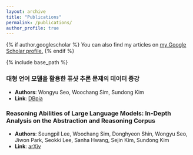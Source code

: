```yaml
---
layout: archive
title: "Publications"
permalink: /publications/
author_profile: true
---
```


{% if author.googlescholar %}
  You can also find my articles on <u><a href="{{author.googlescholar}}">my Google Scholar profile</a>.</u>
{% endif %}

{% include base_path %}

### 대형 언어 모델을 활용한 퓨샷 추론 문제의 데이터 증강
* **Authors**: Wongyu Seo, Woochang Sim, Sundong Kim
* **Link**: [DBpia](https://www.dbpia.co.kr/journal/articleDetail?nodeId=NODE11705093)

### Reasoning Abilities of Large Language Models: In-Depth Analysis on the Abstraction and Reasoning Corpus
* **Authors**: Seungpil Lee, Woochang Sim, Donghyeon Shin, Wongyu Seo, Jiwon Park, Seokki Lee, Sanha Hwang, Sejin Kim, Sundong Kim
* **Link**: [arXiv](https://dl.acm.org/doi/10.1145/3712701)